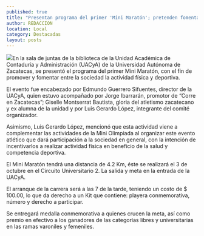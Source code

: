 ```yaml
---
published: true
title: "Presentan programa del primer 'Mini Maratón'; pretenden fomentar actividad física y deportiva"
author: REDACCION
location: Local
category: Destacadas
layout: posts
---
```


![](http://i.imgur.com/1DI1DgCm.jpg)En la sala de juntas de la biblioteca de la Unidad Académica de Contaduría y Administración (UACyA) de la Universidad Autónoma de Zacatecas, se presentó el programa del primer Mini Maratón, con el fin de promover y fomentar entre la sociedad la actividad física y deportiva. 

El evento fue encabezado por Edmundo Guerrero Sifuentes, director de la UACyA, quien estuvo acompañado por Jorge Ibarrarán, promotor de “Corre en Zacatecas”; Giselle Montserrat Bautista, gloria del atletismo zacatecano y ex alumna de la unidad y por Luis Gerardo López, integrante del comité organizador. 

Asimismo, Luis Gerardo López, mencionó que esta actividad viene a complementar las actividades de la Mini Olimpiada al organizar este evento atlético que dará participación a la sociedad en general, con la intención de incentivarlos a realizar actividad física en beneficio de la salud y competencia deportiva.

El Mini Maratón tendrá una distancia de 4.2 Km, éste se realizará el 3 de octubre en el Circuito Universitario 2. La salida y meta en la entrada de la UACyA. 

El arranque de la carrera será a las 7 de la tarde, teniendo un costo de $ 100.00,  lo que da derecho a un Kit que contiene: playera conmemorativa, número y derecho a participar. 

Se entregará medalla conmemorativa a quienes crucen la meta, así como premio en efectivo a los ganadores de las categorías libres y universitarias en las ramas varoniles y femeniles.
